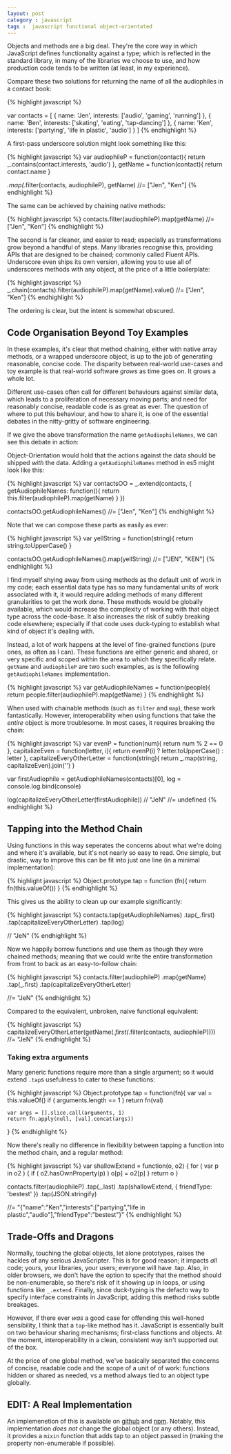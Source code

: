 ```yaml
---
layout: post
category : javascript
tags :  javascript functional object-orientated
---
```


Objects and methods are a big deal.  They're the core way in which JavaScript defines functionality against a type; which is reflected in the standard library, in many of the libraries we choose to use, and how production code tends to be written (at least, in my experience).

Compare these two solutions for returning the name of all the audiophiles in a contact book:

{% highlight javascript %}

var contacts = [
    { name: 'Jen', interests: ['audio', 'gaming', 'running'] },
    { name: 'Ben', interests: ['skating', 'eating', 'tap-dancing'] },
    { name: 'Ken', interests: ['partying', 'life in plastic', 'audio'] }
]
{% endhighlight %}


A first-pass underscore solution might look something like this:

{% highlight javascript %}
var audiophileP = function(contact){ return _.contains(contact.interests, 'audio') },
    getName     = function(contact){ return contact.name }

_.map(_.filter(contacts, audiophileP), getName)
//= ["Jen", "Ken"]
{% endhighlight %}

The same can be achieved by chaining native methods:

{% highlight javascript %}
contacts.filter(audiophileP).map(getName)
//= ["Jen", "Ken"]
{% endhighlight %}

The second is far cleaner, and easier to read; especially as transformations grow beyond a handful of steps.  Many libraries recognise this, providing APIs that are designed to be chained; commonly called Fluent APIs.  Underscore even ships its own version, allowing you to use all of underscores methods with any object, at the price of a little boilerplate:

{% highlight javascript %}
_.chain(contacts).filter(audiophileP).map(getName).value()
//= ["Jen", "Ken"]
{% endhighlight %}

The ordering is clear, but the intent is somewhat obscured.

## Code Organisation Beyond Toy Examples

In these examples, it's clear that method chaining, either with native array methods, or a wrapped underscore object, is up to the job of generating reasonable, concise code.  The disparity between real-world use-cases and toy example is that real-world software *grows* as time goes on.  It grows a whole lot.

Different use-cases often call for different behaviours against similar data, which leads to a proliferation of necessary moving parts; and need for reasonably concise, readable code is as great as ever.  The question of where to put this behaviour, and how to share it, is one of the essential debates in the nitty-gritty of software engineering.

If we give the above transformation the name `getAudiophileNames`, we can see this debate in action:

Object-Orientation would hold that the actions against the data should be shipped *with* the data.  Adding a `getAudiophileNames` method in es5 might look like this:

{% highlight javascript %}
var contactsOO = _.extend(contacts, {
    getAudiophileNames: function(){
        return this.filter(audiophileP).map(getName)
    }
})

contactsOO.getAudiophileNames()
//= ["Jen", "Ken"]
{% endhighlight %}


Note that we can compose these parts as easily as ever:

{% highlight javascript %}
var yellString = function(string){ return string.toUpperCase() }

contactsOO.getAudiophileNames().map(yellString)
//= ["JEN", "KEN"]
{% endhighlight %}


I find myself shying away from using methods as the default unit of work in my code; each essential data type has so many fundamental units of work associated with it, it would require adding methods of many different granularities to get the work done.  These methods would be globally available, which would increase the complexity of working with that object type across the code-base.  It also increases the risk of subtly breaking code elsewhere; especially if that code uses duck-typing to establish what kind of object it's dealing with.

Instead, a lot of work happens at the level of fine-grained functions (pure ones, as often as I can).  These functions are either generic and shared, or very specific and scoped within the area to which they specifically relate.  `getName` and `audiophileP` are two such examples, as is the following `getAudiophileNames` implementation.

{% highlight javascript %}
var getAudiophileNames = function(people){
    return people.filter(audiophileP).map(getName)
}
{% endhighlight %}

When used with chainable methods (such as `filter` and `map`), these work fantastically.  However, interoperability when using functions that take the *entire* object is more troublesome.  In most cases, it requires breaking the chain:

{% highlight javascript %}
var evenP = function(num){ return num % 2 == 0 },
    capitalizeEven = function(letter, i){ return evenP(i) ? letter.toUpperCase() : letter },
    capitalizeEveryOtherLetter = function(string){
        return _.map(string, capitalizeEven).join('')
    }

var firstAudiophile = getAudiophileNames(contacts)[0],
    log = console.log.bind(console)

log(capitalizeEveryOtherLetter(firstAudiophile))
// "JeN"
//= undefined
{% endhighlight %}

## Tapping into the Method Chain


Using functions in this way seperates the concerns about what we're doing and where it's available,  but it's not nearly so easy to read.  One simple, but drastic, way to improve this can be fit into just one line (in a minimal implementation):

{% highlight javascript %}
Object.prototype.tap = function (fn){ return fn(this.valueOf()) }
{% endhighlight %}

This gives us the ability to clean up our example significantly:

{% highlight javascript %}
contacts.tap(getAudiophileNames)
        .tap(_.first)
        .tap(capitalizeEveryOtherLetter)
        .tap(log)

// "JeN"
{% endhighlight %}

Now we happily borrow functions and use them as though they were chained methods; meaning that we could write the entire transformation from front to back as an easy-to-follow chain:

{% highlight javascript %}
contacts.filter(audiophileP)
        .map(getName)
        .tap(_.first)
        .tap(capitalizeEveryOtherLetter)

//= "JeN"
{% endhighlight %}

Compared to the equivalent, unbroken, naive functional equivalent:

{% highlight javascript %}
capitalizeEveryOtherLetter(getName(_.first(_.filter(contacts, audiophileP))))
//= "JeN"
{% endhighlight %}

### Taking extra arguments

Many generic functions require more than a single argument; so it would extend `.tap`s usefulness to cater to these functions:


{% highlight javascript %}
Object.prototype.tap = function(fn){
    var val = this.valueOf()
    if ( arguments.length == 1 ) return fn(val)

    var args = [].slice.call(arguments, 1)
    return fn.apply(null, [val].concat(args))
}
{% endhighlight %}

Now there's really no difference in flexibility between tapping a function into the method chain, and a regular method:


{% highlight javascript %}
var shallowExtend = function(o, o2) {
    for ( var p in o2 ) {
        if ( o2.hasOwnProperty(p) ) o[p] = o2[p]
    }
    return o
}

contacts.filter(audiophileP)
        .tap(_.last)
        .tap(shallowExtend, { friendType: 'bestest' })
        .tap(JSON.stringify)

//= "{"name":"Ken","interests":["partying","life in plastic","audio"],"friendType":"bestest"}"
{% endhighlight %}


## Trade-Offs and Dragons

Normally, touching the global objects, let alone prototypes, raises the hackles of any serious JavaScripter.  This is for good reason; it impacts *all* code; yours, your libraries, your users; everyone will have .tap.  Also, in older browsers, we don't have the option to specify that the method should be non-enumerable, so there's risk of it showing up in loops, or using functions like `_.extend`.  Finally, since duck-typing is the defacto way to specify interface constraints in JavaScript, adding this method risks subtle breakages.

However, if there ever *was* a good case for offending this well-honed sensibility, I think that a `tap`-like method has it.  JavaScript is essentially built on two behaviour sharing mechanisms; first-class functions and objects.  At the moment, interoperability in a clean, consistent way isn't supported out of the box.

At the price of one global method, we've basically separated the concerns of concise, readable code and the scope of a unit of of work: functions hidden or shared as needed, vs a method always tied to an object type globally.

## EDIT: A Real Implementation

An implemenetion of this is available on [github](https://github.com/hughfdjackson/tap) and [npm](https://npmjs.org/package/tap-chain).  Notably, this implementation *does not* change the global object (or any others).  Instead, it provides a `mixin` function that adds tap to an object passed in (making the property non-enumerable if possible).
